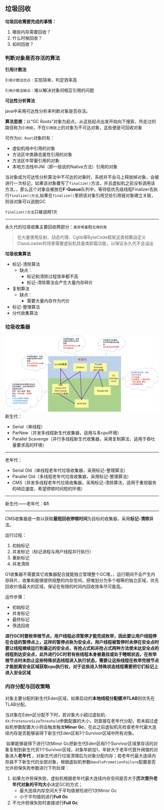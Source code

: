 ## 垃圾回收

**垃圾回收需要完成的事情：**

1. 哪些内存需要回收？
2. 什么时候回收？
3. 如何回收？



### 判断对象是否存活的算法

**引用计数法**

`引用计数法优点：`实现简单，判定效率高

`引用计数法缺点：`难以解决对象间相互引用的问题



**可达性分析算法**

java中采用可达性分析来判断对象是否存活。

<b>算法思想：</b>以“GC Roots”对象为起点，从这些起点出发开始向下搜索，所走过的路径称为`引用链`，不在`引用链`上的对象为不可达对象，这些便是可回收对象



可作为`GC Root`对象的有：

+ 虚拟机栈中引用的对象
+ 方法区中类静态属性引用的对象
+ 方法区中常量引用的对象
+ 本地方法栈中JNI（即一般说的Native方法）引用的对象

当对象成为可达性分析算法中不可达的对象时，系统并不会马上释放掉对象，会被进行一次标记，如果该对象覆写了`finalize()`方法，并且虚拟机之前没有调用该方法，，那么这个对象会被放在**F-Queue**队列中，等待低优先级线程Finalizer去执行`finalize()方法`,如果在`finalize()`里把该对象引用交给引用链对象建立关联，则该对象可以逃脱GC

``finalize()方法``只被调用1次

------

永久代的垃圾收集主要回收两部分：`废弃常量`和``无用的类``

> 在大量使用反射、动态代理、Cglib等ByteCode框架这类频繁自定义ClassLoader的场景需要虚拟机具备类卸载功能，以保证永久代不会溢出



**垃圾收集算法**

+ 标记-清除算法
  + 缺点：
    + 标记和清除过程效率都不高
    + 标记-清除算法会产生大量内存碎片
+ 复制算法
  + 缺点：
    + 需要大量内存作为代价
+ 标记-整理算法
+ 分代收集算法



### 垃圾收集器

![垃圾收集器](https://github.com/HurricanGod/Home/blob/master/img/gc.png)
新生代：

+ Serial（单线程）
+ ParNew（并发多线程新生代收集器，适用与多cpu环境）
+ Parallel Scavenge（并行多线程新生代收集器，采用复制算法，适用于吞吐量要求高的环境）
 
 -----
 
老年代：

+ Serial Old（单线程老年代垃圾收集器，采用标记-整理算法）
+ Parallel Old（多线程老年代垃圾收集器，采用标记-整理算法）
+ CMS（并发多线程老年代垃圾收集器，采用标记-清除算法，适用于重视服务的响应速度，希望停顿时间短的环境）
 
 -----
新生代——老年代：**G1**

-----

CMS收集器是一款以获取**最短回收停顿时间**为目标的收集器，采用**标记-清除**算法。

运行过程：

1. 初始标记
2. 并发标记（标记进程与用户线程并行执行）
3. 重新标记
4. 并发清除



G1收集器不需要其它收集器配合就能独立管理整个GC堆，，运行期间不会产生内存碎片，收集和能够提供规整的内存空间，把堆划分为多个相等的独立区域，优先回收价值最大的区域，保证在有限的时间内回收效率尽可能高。

运作步骤：

+ 初始标记
+ 并发标记
+ 最终标记
+ 筛选回收



**进行GC时要枚举根节点，用户线程必须暂停才能完成枚举，因此要让用户线程停在合适的暂停点上，这样的暂停点称为安全点，用户线程被暂停时未停在安全点时要让线程继续运行到最近的安全点，有抢占式和非抢占式两种方法使未达安全点的线程到达安全点，此外进行GC时若有些线程本身被悬挂或处于睡眠状态，在枚举根节点时未防止这些特殊状态线程进入执行状态，需要让这些线程在枚举完根节点才能脱离安全区域获取cpu执行权，对于这些进入特殊状态线程需要把它们标记上进入安全区域**



### 内存分配与回收策略

​	对象主要分配的新生代Eden区域，如果启动的**本地线程分配缓冲TLAB**则优先在TLAB分配。

​	当对象在Eden区分配不下时，若对象大小超过虚拟机`-XX:PretenureSizeThreshold`参数配置的大小，则直接在老年代分配，若未超过虚拟机参数配置大小则会触发触发**Minor Gc**，在此之前虚拟机先检查老年代最大连续内存是否能够装得下新生代Eden区和1个Survivor区域中所有对象。

​	如果能够装得下进行1次Minor Gc把新生代Eden区和1个Survivor区域里存活的对象复制到新生代另1个Survivor区域，对象年龄加1，年龄大于老年代晋升阀值的对象进入**老年代** ，对新生代进行垃圾清理后为对象分配内存；若老年代最大连续内存装不下新生代的全部对象，根据虚拟机参数`HandlePromotionFailure`配置是否允许担保失败参数进行下列处理：

1. 如果允许担保失败，虚拟机根据老年代最大连续内存空间是否大于**历次晋升老年代对象的平均大小**决定GC的方式；
   + 最大连续内存空间大于平均值冒险进行1次Minor Gc
   + 小于平均值则进行**Full Gc**
2. 不允许担保失败时直接进行**Full Gc**

